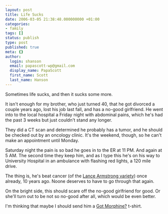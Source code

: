 ```yaml
---
layout: post
title: Life Sucks
date: 2006-03-05 21:38:48.000000000 +01:00
categories:
- family
tags: []
status: publish
type: post
published: true
meta: {}
author:
  login: shanson
  email: papascott-wp@gmail.com
  display_name: PapaScott
  first_name: Scott
  last_name: Hanson
---
```

<p>Sometimes life sucks, and then it sucks some more.</p>
<p>It isn't enough for my brother, who just turned 40, that he got divorced a couple years ago, lost his job last fall, and has a no-good girlfriend. He went into to the local hospital a Friday night with abdominal pains, which he's had the past 3 weeks but just couldn't stand any longer. </p>
<p>They did a CT scan and determined he probably has a tumor, and he should be checked out by an oncology clinic. It's the weekend, though, so he can't make an appointment until Monday.</p>
<p>Saturday night the pain is so bad he goes in to the ER at 11 PM. And again at 5 AM. The second time they keep him, and as I type this he's on his way to University Hospital in an ambulance with flashing red lights, a 120 mile drive.</p>
<p>The thing is, he's beat cancer (of the <a href="http://www.livestrong.org/">Lance Armstrong variety</a>) once already, 10 years ago. Noone deserves to have to go through that again.</p>
<p>On the bright side, this should scare off the no-good girlfriend for good. Or she'll turn out to be not so no-good after all, which would be even better. </p>
<p>I'm thinking that maybe I should send him a <a href="http://www.cafepress.com/medtees/707993">Got Morphine?</a> t-shirt.</p>
